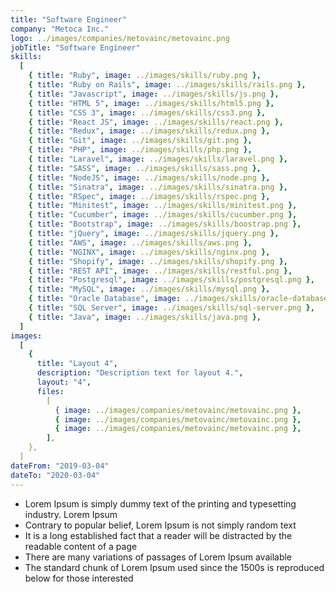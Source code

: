 ```yaml
---
title: "Software Engineer"
company: "Metoca Inc."
logo: ../images/companies/metovainc/metovainc.png
jobTitle: "Software Engineer"
skills:
  [
    { title: "Ruby", image: ../images/skills/ruby.png },
    { title: "Ruby on Rails", image: ../images/skills/rails.png },
    { title: "Javascript", image: ../images/skills/js.png },
    { title: "HTML 5", image: ../images/skills/html5.png },
    { title: "CSS 3", image: ../images/skills/css3.png },
    { title: "React JS", image: ../images/skills/react.png },
    { title: "Redux", image: ../images/skills/redux.png },
    { title: "Git", image: ../images/skills/git.png },
    { title: "PHP", image: ../images/skills/php.png },
    { title: "Laravel", image: ../images/skills/laravel.png },
    { title: "SASS", image: ../images/skills/sass.png },
    { title: "NodeJS", image: ../images/skills/node.png },
    { title: "Sinatra", image: ../images/skills/sinatra.png },
    { title: "RSpec", image: ../images/skills/rspec.png },
    { title: "Minitest", image: ../images/skills/minitest.png },
    { title: "Cucumber", image: ../images/skills/cucumber.png },
    { title: "Bootstrap", image: ../images/skills/boostrap.png },
    { title: "jQuery", image: ../images/skills/jquery.png },
    { title: "AWS", image: ../images/skills/aws.png },
    { title: "NGINX", image: ../images/skills/nginx.png },
    { title: "Shopify", image: ../images/skills/shopify.png },
    { title: "REST API", image: ../images/skills/restful.png },
    { title: "Postgresql", image: ../images/skills/postgresql.png },
    { title: "MySQL", image: ../images/skills/mysql.png },
    { title: "Oracle Database", image: ../images/skills/oracle-database.png },
    { title: "SQL Server", image: ../images/skills/sql-server.png },
    { title: "Java", image: ../images/skills/java.png },
  ]
images:
  [
    {
      title: "Layout 4",
      description: "Description text for layout 4.",
      layout: "4",
      files:
        [
          { image: ../images/companies/metovainc/metovainc.png },
          { image: ../images/companies/metovainc/metovainc.png },
          { image: ../images/companies/metovainc/metovainc.png },
        ],
    },
  ]
dateFrom: "2019-03-04"
dateTo: "2020-03-04"
---
```

- Lorem Ipsum is simply dummy text of the printing and typesetting industry. Lorem Ipsum
- Contrary to popular belief, Lorem Ipsum is not simply random text
- It is a long established fact that a reader will be distracted by the readable content of a page
- There are many variations of passages of Lorem Ipsum available
- The standard chunk of Lorem Ipsum used since the 1500s is reproduced below for those interested